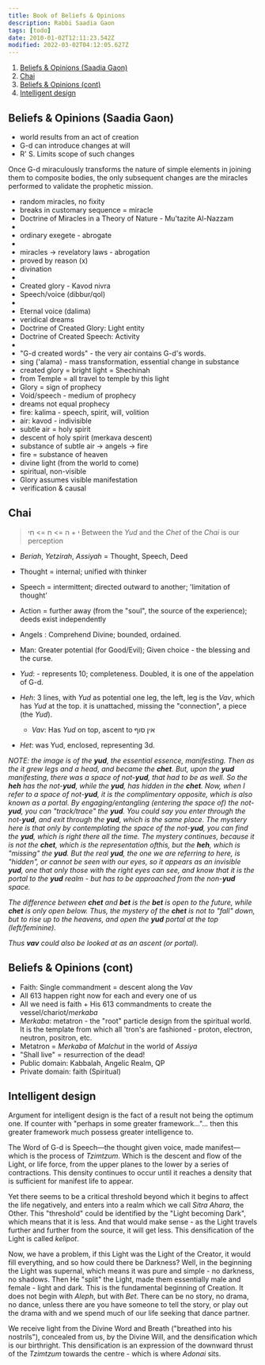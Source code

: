 ```yaml
---
title: Book of Beliefs & Opinions
description: Rabbi Saadia Gaon
tags: [todo]
date: 2010-01-02T12:11:23.542Z
modified: 2022-03-02T04:12:05.627Z
---
```


1. [Beliefs & Opinions (Saadia Gaon)](#beliefs--opinions-saadia-gaon)
2. [Chai](#chai)
3. [Beliefs & Opinions (cont)](#beliefs--opinions-cont)
4. [Intelligent design](#intelligent-design)

## Beliefs & Opinions (Saadia Gaon)

- world results from an act of creation
- G-d can introduce changes at will
- R' S. Limits scope of such changes

Once G-d miraculously transforms the nature of simple elements in joining them to composite bodies, the only subsequent changes are the miracles performed to validate the prophetic mission.

- random miracles, no fixity
- breaks in customary sequence = miracle
- Doctrine of Miracles in a Theory of Nature - Mu'tazite Al-Nazzam
-
- ordinary exegete - abrogate
-
- miracles -> revelatory laws - abrogation
- proved by reason (x)
- divination
-
- Created glory - Kavod nivra
- Speech/voice (dibbur/qol)
-
- Eternal voice (dalima)
- veridical dreams
- Doctrine of Created Glory: Light entity
- Doctrine of Created Speech: Activity
-
- "G-d created words" - the very air contains G-d's words.
- sing ('alama) - mass transformation, essential change in substance
- created glory = bright light = Shechinah
- from Temple = all travel to temple by this light
- Glory = sign of prophecy
- Void/speech - medium of prophecy
- dreams not equal prophecy
- fire: kalima - speech, spirit, will, volition
- air: kavod - indivisible
- subtle air = holy spirit
- descent of holy spirit (merkava descent)
- substance of subtle air -> angels -> fire
- fire = substance of heaven
- divine light (from the world to come)
- spiritual, non-visible
- Glory assumes visible manifestation
- verification & causal

## Chai

> י + ה => ח => חי
> Between the _Yud_ and the _Chet_ of the _Chai_ is our perception

- _Beriah_, _Yetzirah_, _Assiyah_ = Thought, Speech, Deed
- Thought = internal; unified with thinker
- Speech = intermittent; directed outward to another; 'limitation of thought'
- Action = further away (from the "soul", the source of the experience); deeds exist independently
- Angels : Comprehend Divine; bounded, ordained.
- Man: Greater potential (for Good/Evil); Given choice - the blessing and the curse.

- _Yud_: - represents 10; completeness. Doubled, it is one of the appelation of G-d.
- _Heh_:
  3 lines, with _Yud_ as potential
  one leg, the left, leg is the _Vav_, which has _Yud_ at the top.
  it is unattached, missing the "connection", a piece (the _Yud_).
  - _Vav_: Has _Yud_ on top, ascent to אין סוף
- _Het_:
  was Yud, enclosed, representing 3d.

<i>NOTE: the image is of the **yud**, the essential essence, manifesting. Then as the it grew legs and a head, and became the **chet**. But, upon the **yud** manifesting, there was a space of not-**yud**, that had to be as well. So the **heh** has the not-**yud**, while the **yud**, has hidden in the **chet**. Now, when I refer to a space of not-**yud**, it is the complimentary opposite, which is also known as a portal. By engaging/entangling (entering the space of) the not-**yud**, you can "track/trace" the **yud**. You could say you enter through the not-**yud**, and exit through the **yud**, which is the same place. The mystery here is that only by contemplating the space of the not-**yud**, you can find the **yud**, which is right there all the time. The mystery continues, because it is not the **chet**, which is the representation ofthis, but the **heh**, which is "missing" the **yud**. But the real **yud**, the one we are referring to here, is "hidden", or cannot be seen with our eyes, so it appears as an invisible **yud**, one that only those with the right eyes can see, and know that it is the portal to the **yud** realm - but has to be approached from the non-**yud** space.

The difference between **chet** and **bet** is the **bet** is open to the future, while **chet** is only open below. Thus, the mystery of the **chet** is not to "fall" down, but to rise up to the heavens, and open the **yud** portal at the top (left/feminine).

Thus **vav** could also be looked at as an ascent (or portal).
</i>

## Beliefs & Opinions (cont)

- Faith: Single commandment = descent along the _Vav_
- All 613 happen right now for each and every one of us
- All we need is faith + His 613 commandments to create the vessel/chariot/_merkaba_
- _Merkaba_: metatron - the "root" particle design from the spiritual world. It is the template from which all 'tron's are fashioned - proton, electron, neutron, positron, etc.
- Metatron = _Merkaba_ of _Malchut_ in the world of _Assiya_
- "Shall live" = resurrection of the dead!
- Public domain: Kabbalah, Angelic Realm, QP
- Private domain: faith (Spiritual)

## Intelligent design

Argument for intelligent design is the fact of a result not being the optimum one. If counter with "perhaps in some greater framework..."... then this greater framework much possess greater intelligence to.

The Word of G-d is Speech&mdash;the thought given voice, made manifest&mdash;which is the process of _Tzimtzum_. Which is the descent and flow of the Light, or life force, from the upper planes to the lower by a series of contractions. This density continues to occur until it reaches a density that is sufficient for manifest life to appear.

Yet there seems to be a critical threshold beyond which it begins to affect the life negatively, and enters into a realm which we call _Sitra Ahara_, the Other. This "threshold" could be identified by the "Light becoming Dark", which means that it is less. And that would make sense - as the Light travels further and further from the source, it will get less. This densification of the Light is called _kelipot_.

Now, we have a problem, if this Light was the Light of the Creator, it would fill everything, and so how could there be Darkness? Well, in the beginning the Light was supernal, which means it was pure and simple - no darkness, no shadows. Then He "split" the Light, made them essentially male and female - light and dark. This is the fundamental beginning of Creation. It does not begin with _Aleph_, but with _Bet_. There can be no story, no drama, no dance, unless there are you have someone to tell the story, or play out the drama with and we spend much of our life seeking that dance partner.

We receive light from the Divine Word and Breath ("breathed into his nostrils"), concealed from us, by the Divine Will, and the densification which is our birthright. This densification is an expression of the downward thrust of the _Tzimtzum_ towards the centre - which is where _Adonai_ sits.
